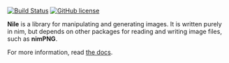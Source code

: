 [![Build Status](https://travis-ci.org/prideout/lava.svg?branch=master)](https://travis-ci.org/prideout/lava)
[![GitHub license](https://img.shields.io/badge/license-MIT-blue.svg)](https://github.com/prideout/clumpy/blob/master/LICENSE)

**Nile** is a library for manipulating and generating images. It is written purely in nim, but
depends on other packages for reading and writing image files, such as **nimPNG**.

For more information, read [the docs]().

<!--

# SEE ALSO

    https://nimble.directory/pkg/nimagg (the AGG library, hand ported from C, seems nice)
    https://nimble.directory/pkg/suffer (looks like a personal project; draws 2D shapes with pure nim and depends on a few C libraries)
    https://nimble.directory/search?query=graphics
    http://rnduja.github.io/2015/10/21/scientific-nim/
    https://narimiran.github.io/2018/05/10/python-numpy-nim.html

# TO BE DONE

    Test "resize" using a very simple one-row image.

    generateGradientNoise

    test cases!
        let's keep it simple, no perceptual diff, just PPM or whatever:
            http://paulbourke.net/dataformats/ppm/
        https://github.com/myint/perceptualdiff
        or compare_ssim in scikit

    addBorder
    blitFrom

    reading / writing tiff and/or npy

    clip_segment
    march_segment

    minilight / https://www.keithlantz.net/

    canvas
        https://github.com/memononen/nanosvg

# THE INFINITE ISLAND

    "Always be minifying"

    - In other words, the most recently rendered tile is always between 2x and 4x the viewport size.
    - Magnifying produces pixelation or blurriness
    - Evaluating noise in real time causes peninsulas to morph into islands, etc.
    - We get free AA because we're supersampling
    - If the tile were always bigger than the viewport, we can do fun things with distance fields.

    Strategy:
    - Window is 960x540, Viewport is 960x960 BaseTile (L_f32) and CurrentTile (L_f32) are both 3840x3840.
    - Initial Viewport is 0.375,0.375 through 0.625, 0.625
    - Base layer is a carefully scaled / offset Hermite splat that crosses 0 at about 1/16 (0.0625)
    - Two floating-point tiles: BaseTile (low freq only) and CurrentTile (BaseTile + 3 layers).
    - When zooming, as soon as minification hits the 2x boundary (i.e. when vp extent is >= 0.5)
    - Re-render the CurrentTile (but with only 1 additional layer) at full res using the current vp
    - Normalize CurrentTile pixel values to [-1,+1] but do not offset (0 should not move).
    - Copy CurrentTile to BaseTile.
    - Add 3 noise layers to CurrentTile.
    - Recompute the FocusPoint by marching the FocusRay (.5,.5) to (0.7,-1.0)
    - Reset the Viewport to 0.375,0.375 through 0.625, 0.625

    According to wikipedia, Mandelbrot is an "escape-time" fractal whereas Brownian surfaces are "random
    fractals" because they are generated via stochastic rules. Arbitrary precision libraries like BLAH
    can help.

    Binary Ninja or github cutter

# HOW TO BUILD DOCS

    brew install mkdocs
    pip install mkdocs-material
    mkdocs serve
    mkdocs build -d /tmp/docs
    git checkout gh-pages; rsync /tmp/docs ./

-->